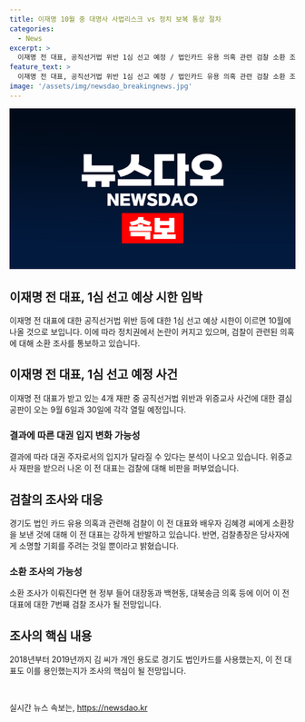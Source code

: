 ```yaml
---
title: 이재명 10월 중 대명사 사법리스크 vs 정치 보복 통상 절차
categories:
  - News
excerpt: >
  이재명 전 대표, 공직선거법 위반 1심 선고 예정 / 법인카드 유용 의혹 관련 검찰 소환 조사 통보 / 9월 결심공판 열리고, 10월 1심 선고 예상 / 대권 주자 입지 변화 가능성 / 이 전 대표 검찰 비판과 반발 / 이원석 검찰총장은 소명 기회 주장 / 7번째 검찰 조사 예고 / 2018~2019년 법인카드 사용 여부가 핵심 - MBN뉴스
feature_text: >
  이재명 전 대표, 공직선거법 위반 1심 선고 예정 / 법인카드 유용 의혹 관련 검찰 소환 조사 통보 / 9월 결심공판 열리고, 10월 1심 선고 예상 / 대권 주자 입지 변화 가능성 / 이 전 대표 검찰 비판과 반발 / 이원석 검찰총장은 소명 기회 주장 / 7번째 검찰 조사 예고 / 2018~2019년 법인카드 사용 여부가 핵심 - MBN뉴스
image: '/assets/img/newsdao_breakingnews.jpg'
---
```


<p><img src="/assets/img/newsdao_breakingnews.jpg" alt="firstkoreanews 속보" /></p>

<h2>이재명 전 대표, 1심 선고 예상 시한 임박</h2>

<p data-ke-size="size16">이재명 전 대표에 대한 공직선거법 위반 등에 대한 1심 선고 예상 시한이 이르면 10월에 나올 것으로 보입니다. 이에 따라 정치권에서 논란이 커지고 있으며, 검찰이 관련된 의혹에 대해 소환 조사를 통보하고 있습니다.</p>

<h2 data-ke-size="size26">이재명 전 대표, 1심 선고 예정 사건</h2>

<p data-ke-size="size16">이재명 전 대표가 받고 있는 4개 재판 중 공직선거법 위반과 위증교사 사건에 대한 결심공판이 오는 9월 6일과 30일에 각각 열릴 예정입니다.</p>

<h3>결과에 따른 대권 입지 변화 가능성</h3>

<p data-ke-size="size16">결과에 따라 대권 주자로서의 입지가 달라질 수 있다는 분석이 나오고 있습니다. 위증교사 재판을 받으러 나온 이 전 대표는 검찰에 대해 비판을 퍼부었습니다.</p>

<h2>검찰의 조사와 대응</h2>

<p data-ke-size="size16">경기도 법인 카드 유용 의혹과 관련해 검찰이 이 전 대표와 배우자 김혜경 씨에게 소환장을 보낸 것에 대해 이 전 대표는 강하게 반발하고 있습니다. 반면, 검찰총장은 당사자에게 소명할 기회를 주려는 것일 뿐이라고 밝혔습니다.</p>

<h3>소환 조사의 가능성</h3>

<p data-ke-size="size16">소환 조사가 이뤄진다면 현 정부 들어 대장동과 백현동, 대북송금 의혹 등에 이어 이 전 대표에 대한 7번째 검찰 조사가 될 전망입니다.</p>

<h2>조사의 핵심 내용</h2>

<p data-ke-size="size16">2018년부터 2019년까지 김 씨가 개인 용도로 경기도 법인카드를 사용했는지, 이 전 대표도 이를 용인했는지가 조사의 핵심이 될 전망입니다.</p>

<p data-ke-size="size16">&nbsp;</p>
실시간 뉴스 속보는, <a href="https://newsdao.kr" rel="dofollow">https://newsdao.kr</a>


